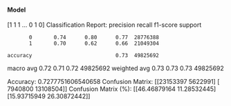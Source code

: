 #### Model
[1 1 1 ... 0 1 0]
Classification Report:
              precision    recall  f1-score   support

           0       0.74      0.80      0.77  28776388
           1       0.70      0.62      0.66  21049304

    accuracy                           0.73  49825692
   macro avg       0.72      0.71      0.72  49825692
weighted avg       0.73      0.73      0.73  49825692

Accuracy: 0.7277751606540658
Confusion Matrix:
[[23153397  5622991]
 [ 7940800 13108504]]
Confusion Matrix (%):
[[46.46879164 11.28532445]
 [15.93715949 26.30872442]]
